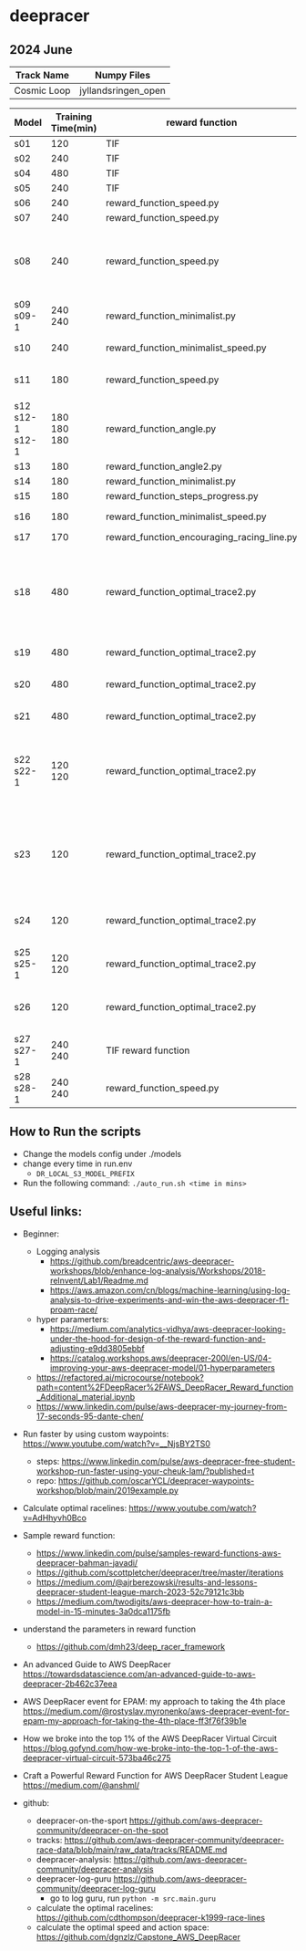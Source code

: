 # deepracer

## 2024 June

| Track Name | Numpy Files |
| ----- | ----- |
| Cosmic Loop | jyllandsringen_open |

| Model | Training Time(min) | reward function |hyperparameter | lap time | off track | remarks |
| ----- | ----- | ----- | ----- | ----- | ----- | ----- |
| s01 | 120 | TIF | ir=0.0002 |  01min13s | 22 | discarded |
| s02 | 240 | TIF | ir=0.0002 |  44s | 8 | discarded |
| s04 | 480 | TIF | ir=0.0005 |  01min12s | 22 | discarded, ir too large |
| s05 | 240 | TIF | ir=0.0005 |  42s | 9 | discarded, ir too large |
| s06 | 240 | reward_function_speed.py | ir=0.0002 |  29.666s | 3 |  |
| s07 | 240 | reward_function_speed.py | ir=0.0002 |  25.733s | 2 |  |
| s08 | 240 | reward_function_speed.py | ir=0.0002 |  31.476s | 2 | modify action space, adding more action spaces, DEEP -> SHALLOW, reward_function_speed.py modify step_reward thredshold |
| s09 <br> s09-1 | 240 <br> 240 | reward_function_minimalist.py | ir=0.0002 |  28.144s | 2 |  43% 75% |
| s10 | 240 | reward_function_minimalist_speed.py | ir=0.0002 | 2 mins plus | 41 | discarded, there is a bug in this reward function  |
| s11 | 180 | reward_function_speed.py | default | 38.899s | 7 | space action used in TIF, change DEEP to SHALLOW(default) |
| s12 <br> s12-1 <br> s12-1 | 180<br>180<br>180 | reward_function_angle.py | default |  27.545s | 1 | action space used in TIF, stable model, average 75%, max 100%, min time during training is 22.643s | 
| s13 | 180 | reward_function_angle2.py | default |  27.873s | 1 | |
| s14 | 180 | reward_function_minimalist.py | default |  36.953s | 5 | |
| s15 | 180 | reward_function_steps_progress.py | default |  46.743s | 10 | |
| s16 | 180 | reward_function_minimalist_speed.py | default |  59.930s | 17 | discarded, there is a bug in this reward function |
| s17 | 170 | reward_function_encouraging_racing_line.py | default |  30.327s | 1 |  |
| s18 | 480 | reward_function_optimal_trace2.py | default |   |  | use Capstone_AWS_DeepRacer to calculate the optimal paths and optimal space actions model_metadata_optimal.json use 2.5 as min speed, 4 as max speed. There is bug on it then discard this version  |
| s19 | 480 | reward_function_optimal_trace2.py | ir=0.0005 |   |  | There is bug on it then discard this version  |
| s20 | 480 | reward_function_optimal_trace2.py | ir=0.001<br>epocs=5<br>batch=32 |   |  | There is bug on it then discard this version |
| s21 | 480 | reward_function_optimal_trace2.py | default |   |  | There is bug on it then discard this version  |
| s22<br>s22-1 | 120<br>120 | reward_function_optimal_trace2.py | ir=0.0005 |   |  | remove steps_reward, add debugging log for first_racingpoint_index for each step <br>trained 4 hours average progress 12.7 max progress 43 |
| s23 | 120 | reward_function_optimal_trace2.py | default |   |  | remove steps_reward, add debugging log for first_racingpoint_index for each step <br>trained 4 hours average progress 13 max progress 46 |
| s24 | 120 | reward_function_optimal_trace2.py | ir=0.001<br>epochs=5<br>batch=32 |   |  | same as s23 trained 2 hours, average progress 2.72 max progress 22 too bad discarded |
| s25<br>s25-1 | 120<br>120 | reward_function_optimal_trace2.py | discount factor=0.5 |   |  | average progress 7.72 max progress 26 too bad discarded |
| s26 | 120 | reward_function_optimal_trace2.py | default |   |  | trained on top of s23, but the progress is still very small, average progress: 14 max progress: 49 |
| s27<br>s27-1 | 240<br>240 | TIF reward function | TIF hp |   |  | 37% 79% |
| s28<br>s28-1 | 240<br>240 | reward_function_speed.py | TIF hp |   |  | retrain s07 to see if the model performance is stable 40% 75% |


## How to Run the scripts
- Change the models config under ./models
- change every time in run.env
    - `DR_LOCAL_S3_MODEL_PREFIX`
- Run the following command: `./auto_run.sh <time in mins>`

## Useful links:

- Beginner:
    - Logging analysis
        - https://github.com/breadcentric/aws-deepracer-workshops/blob/enhance-log-analysis/Workshops/2018-reInvent/Lab1/Readme.md
        - https://aws.amazon.com/cn/blogs/machine-learning/using-log-analysis-to-drive-experiments-and-win-the-aws-deepracer-f1-proam-race/
    - hyper paramerters: 
        * https://medium.com/analytics-vidhya/aws-deepracer-looking-under-the-hood-for-design-of-the-reward-function-and-adjusting-e9dd3805ebbf
        * https://catalog.workshops.aws/deepracer-200l/en-US/04-improving-your-aws-deepracer-model/01-hyperparameters
    - https://refactored.ai/microcourse/notebook?path=content%2FDeepRacer%2FAWS_DeepRacer_Reward_function_Additional_material.ipynb
    - https://www.linkedin.com/pulse/aws-deepracer-my-journey-from-17-seconds-95-dante-chen/
- Run faster by using custom waypoints: https://www.youtube.com/watch?v=__NjsBY2TS0
    - steps: https://www.linkedin.com/pulse/aws-deepracer-free-student-workshop-run-faster-using-your-cheuk-lam/?published=t
    - repo: https://github.com/oscarYCL/deepracer-waypoints-workshop/blob/main/2019example.py
- Calculate optimal racelines: https://www.youtube.com/watch?v=AdHhyvh0Bco
- Sample reward function: 
    - https://www.linkedin.com/pulse/samples-reward-functions-aws-deepracer-bahman-javadi/
    - https://github.com/scottpletcher/deepracer/tree/master/iterations
    - https://medium.com/@ajrberezowski/results-and-lessons-deepracer-student-league-march-2023-52c79121c3bb
    - https://medium.com/twodigits/aws-deepracer-how-to-train-a-model-in-15-minutes-3a0dca1175fb
- understand the parameters in reward function
    - https://github.com/dmh23/deep_racer_framework
- An advanced Guide to AWS DeepRacer https://towardsdatascience.com/an-advanced-guide-to-aws-deepracer-2b462c37eea
- AWS DeepRacer event for EPAM: my approach to taking the 4th place https://medium.com/@rostyslav.myronenko/aws-deepracer-event-for-epam-my-approach-for-taking-the-4th-place-ff3f76f39b1e
- How we broke into the top 1% of the AWS DeepRacer Virtual Circuit https://blog.gofynd.com/how-we-broke-into-the-top-1-of-the-aws-deepracer-virtual-circuit-573ba46c275
- Craft a Powerful Reward Function for AWS DeepRacer Student League https://medium.com/@anshml/

- github:
    - deepracer-on-the-sport https://github.com/aws-deepracer-community/deepracer-on-the-spot
    - tracks: https://github.com/aws-deepracer-community/deepracer-race-data/blob/main/raw_data/tracks/README.md
    - deepracer-analysis: https://github.com/aws-deepracer-community/deepracer-analysis
    - deepracer-log-guru https://github.com/aws-deepracer-community/deepracer-log-guru
        - go to log guru, run `python -m src.main.guru` 
    - calculate the optimal racelines: https://github.com/cdthompson/deepracer-k1999-race-lines
    - calculate the optimal speed and action space: https://github.com/dgnzlz/Capstone_AWS_DeepRacer